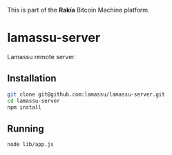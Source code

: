 This is part of the **Rakía** Bitcoin Machine platform.

# lamassu-server

Lamassu remote server.

## Installation

```sh
git clone git@github.com:lamassu/lamassu-server.git
cd lamassu-server
npm install
```

## Running
```sh
node lib/app.js
```
